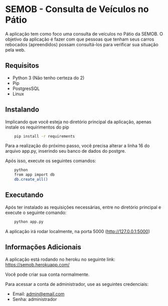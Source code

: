 # SEMOB - Consulta de Veículos no Pátio

A aplicação tem como foco uma consulta de veículos no Pátio da SEMOB.  O objetivo da aplicação é fazer com que pessoas que tenham seus carros rebocados (apreendidos) possam consultá-los para verificar sua situação pela web.

## Requisitos

- Python 3 (Não tenho certeza do 2)
- Pip
- PostgresSQL
- Linux

## Instalando

Implicando que você esteja no diretório principal da aplicação, apenas instale os requirimentos do pip
```sh
    pip install -r requirements
```

Para a realização do próximo passo, você precisa alterar a linha 16 do arquivo app.py, inserindo seu banco de dados do postgre.

Após isso, execute os seguintes comandos:
```sh
    python
    from app import db
    db.create_all()
```

## Executando

Após ter instalado as requisições necessárias, entre no diretório principal e execute o seguinte comando:
```sh
    python app.py
```

A aplicação irá rodar localmente, na porta 5000 (http://127.0.0.1:5000)

## Informações Adicionais

A aplicação está rodando no heroku no seguinte link: https://semob.herokuapp.com/

Você pode criar sua conta normalmente.

Para acessar a conta de administrador, use as seguintes credenciais: 
- Email: admin@email.com
- Senha: administrador